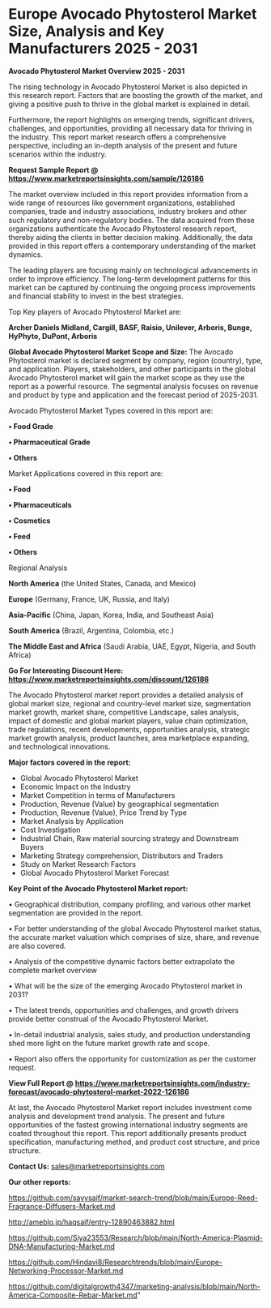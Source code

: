 # Europe Avocado Phytosterol Market Size, Analysis and Key Manufacturers 2025 - 2031

<Strong> Avocado Phytosterol Market Overview 2025 - 2031</strong>

The rising technology in Avocado Phytosterol Market is also depicted in this research report. Factors that are boosting the growth of the market, and giving a positive push to thrive in the global market is explained in detail.

Furthermore, the report highlights on emerging trends, significant drivers, challenges, and opportunities, providing all necessary data for thriving in the industry. This report market research offers a comprehensive perspective, including an in-depth analysis of the present and future scenarios within the industry.

<strong>Request Sample Report @ <a href=https://www.marketreportsinsights.com/sample/126186>https://www.marketreportsinsights.com/sample/126186</a></strong>

The market overview included in this report provides information from a wide range of resources like government organizations, established companies, trade and industry associations, industry brokers and other such regulatory and non-regulatory bodies. The data acquired from these organizations authenticate the Avocado Phytosterol research report, thereby aiding the clients in better decision making. Additionally, the data provided in this report offers a contemporary understanding of the market dynamics.

The leading players are focusing mainly on technological advancements in order to improve efficiency. The long-term development patterns for this market can be captured by continuing the ongoing process improvements and financial stability to invest in the best strategies.

Top Key players of Avocado Phytosterol Market are:

<strong>Archer Daniels Midland, Cargill, BASF, Raisio, Unilever, Arboris, Bunge, HyPhyto, DuPont, Arboris</strong>

<strong><b>Global Avocado Phytosterol Market Scope and Size:</b></strong>
The Avocado Phytosterol market is declared segment by company, region (country), type, and application. Players, stakeholders, and other participants in the global Avocado Phytosterol market will gain the market scope as they use the report as a powerful resource. The segmental analysis focuses on revenue and product by type and application and the forecast period of 2025-2031.

Avocado Phytosterol Market Types covered in this report are:

<strong>• Food Grade

• Pharmaceutical Grade

• Others</strong>

Market Applications covered in this report are:

<strong>• Food

• Pharmaceuticals

• Cosmetics

• Feed

• Others</strong> 

Regional Analysis

<strong>North America</strong> (the United States, Canada, and Mexico)

<strong>Europe</strong> (Germany, France, UK, Russia, and Italy)

<strong>Asia-Pacific</strong> (China, Japan, Korea, India, and Southeast Asia)

<strong>South America</strong> (Brazil, Argentina, Colombia, etc.)

<strong>The Middle East and Africa</strong> (Saudi Arabia, UAE, Egypt, Nigeria, and South Africa)

<strong>Go For Interesting Discount Here: <a href=https://www.marketreportsinsights.com/discount/126186>https://www.marketreportsinsights.com/discount/126186</a></strong>

The Avocado Phytosterol market report provides a detailed analysis of global market size, regional and country-level market size, segmentation market growth, market share, competitive Landscape, sales analysis, impact of domestic and global market players, value chain optimization, trade regulations, recent developments, opportunities analysis, strategic market growth analysis, product launches, area marketplace expanding, and technological innovations.

<strong><b>Major factors covered in the report:</b></strong>
<ul>
  <li>Global Avocado Phytosterol Market </li>
  <li>Economic Impact on the Industry</li>
  <li>Market Competition in terms of Manufacturers</li>
  <li>Production, Revenue (Value) by geographical segmentation</li>
  <li>Production, Revenue (Value), Price Trend by Type</li>
  <li>Market Analysis by Application</li>
  <li>Cost Investigation</li>
  <li>Industrial Chain, Raw material sourcing strategy and Downstream Buyers</li>
  <li>Marketing Strategy comprehension, Distributors and Traders</li>
  <li>Study on Market Research Factors</li>
  <li>Global Avocado Phytosterol Market Forecast</li>
</ul>

<strong><b>Key Point of the Avocado Phytosterol Market report:</b></strong>

• Geographical distribution, company profiling, and various other market segmentation are provided in the report.

• For better understanding of the global Avocado Phytosterol market status, the accurate market valuation which comprises of size, share, and revenue are also covered.

• Analysis of the competitive dynamic factors better extrapolate the complete market overview

• What will be the size of the emerging Avocado Phytosterol market in 2031?

• The latest trends, opportunities and challenges, and growth drivers provide better construal of the Avocado Phytosterol Market.

• In-detail industrial analysis, sales study, and production understanding shed more light on the future market growth rate and scope.

• Report also offers the opportunity for customization as per the customer request.

<strong><b>View Full Report @ <a href=https://www.marketreportsinsights.com/industry-forecast/avocado-phytosterol-market-2022-126186>https://www.marketreportsinsights.com/industry-forecast/avocado-phytosterol-market-2022-126186</a></b></strong>


At last, the Avocado Phytosterol Market report includes investment come analysis and development trend analysis. The present and future opportunities of the fastest growing international industry segments are coated throughout this report. This report additionally presents product specification, manufacturing method, and product cost structure, and price structure.

<strong>Contact Us:</strong>
sales@marketreportsinsights.com

<strong>Our other reports:</strong>

<a href=https://github.com/sayysaif/market-search-trend/blob/main/Europe-Reed-Fragrance-Diffusers-Market.md>https://github.com/sayysaif/market-search-trend/blob/main/Europe-Reed-Fragrance-Diffusers-Market.md</a>

<a href=http://ameblo.jp/haqsaif/entry-12890463882.html>http://ameblo.jp/haqsaif/entry-12890463882.html</a>

<a href=https://github.com/Siya23553/Research/blob/main/North-America-Plasmid-DNA-Manufacturing-Market.md>https://github.com/Siya23553/Research/blob/main/North-America-Plasmid-DNA-Manufacturing-Market.md</a>

<a href=https://github.com/Hindavi8/Researchtrends/blob/main/Europe-Networking-Processor-Market.md>https://github.com/Hindavi8/Researchtrends/blob/main/Europe-Networking-Processor-Market.md</a>

<a href=https://github.com/digitalgrowth4347/marketing-analysis/blob/main/North-America-Composite-Rebar-Market.md>https://github.com/digitalgrowth4347/marketing-analysis/blob/main/North-America-Composite-Rebar-Market.md</a>"
